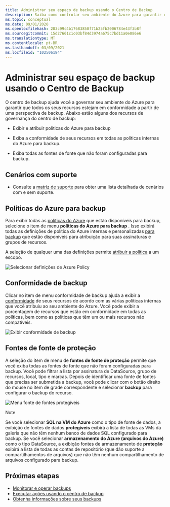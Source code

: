 ```yaml
---
title: Administrar seu espaço de backup usando o Centro de Backup
description: Saiba como controlar seu ambiente do Azure para garantir que todos os seus recursos estejam em conformidade de uma perspectiva de backup com o centro de backup.
ms.topic: conceptual
ms.date: 09/01/2020
ms.openlocfilehash: 283c99c4b17683850f71b25fb2006784e43f3b8f
ms.sourcegitcommit: 15d27661c1c03bf84d3974a675c7bd11a0e086e6
ms.translationtype: MT
ms.contentlocale: pt-BR
ms.lasthandoff: 03/09/2021
ms.locfileid: "102506184"
---
```

# <a name="govern-your-backup-estate-using-backup-center"></a>Administrar seu espaço de backup usando o Centro de Backup

O centro de backup ajuda você a governar seu ambiente do Azure para garantir que todos os seus recursos estejam em conformidade a partir de uma perspectiva de backup. Abaixo estão alguns dos recursos de governança do centro de backup:

* Exibir e atribuir políticas do Azure para backup

* Exiba a conformidade de seus recursos em todas as políticas internas do Azure para backup.

* Exiba todas as fontes de fonte que não foram configuradas para backup.

## <a name="supported-scenarios"></a>Cenários com suporte

* Consulte a [matriz de suporte](backup-center-support-matrix.md) para obter uma lista detalhada de cenários com e sem suporte.

## <a name="azure-policies-for-backup"></a>Políticas do Azure para backup

Para exibir todas as [políticas do Azure](../governance/policy/overview.md) que estão disponíveis para backup, selecione o item de menu **políticas do Azure para backup** . Isso exibirá todas as definições de política do Azure internas e personalizadas [para backup](policy-reference.md) que estão disponíveis para atribuição para suas assinaturas e grupos de recursos.

A seleção de qualquer uma das definições permite [atribuir a política](../governance/policy/tutorials/create-and-manage.md#assign-a-policy) a um escopo.

![Selecionar definições de Azure Policy](./media/backup-center-govern-environment/azure-policy-definitions.png)

## <a name="backup-compliance"></a>Conformidade de backup

Clicar no item de menu conformidade de backup ajuda a exibir a [conformidade](../governance/policy/how-to/get-compliance-data.md) de seus recursos de acordo com as várias políticas internas que você atribuiu ao seu ambiente do Azure. Você pode exibir a porcentagem de recursos que estão em conformidade em todas as políticas, bem como as políticas que têm um ou mais recursos não compatíveis.

![Exibir conformidade de backup](./media/backup-center-govern-environment/azure-policy-compliance.png)

## <a name="protectable-datasources"></a>Fontes de fonte de proteção

A seleção do item de menu de **fontes de fonte de proteção** permite que você exiba todas as fontes de fonte que não foram configuradas para backup. Você pode filtrar a lista por assinatura de DataSource, grupo de recursos, local, tipo e marcas. Depois de identificar uma fonte de fontes que precisa ser submetida a backup, você pode clicar com o botão direito do mouse no item de grade correspondente e selecionar **backup** para configurar o backup do recurso.

![Menu fonte de fontes protegíveis](./media/backup-center-govern-environment/protectable-datasources.png)

> [!NOTE]
> Se você selecionar **SQL na VM do Azure** como o tipo de fonte de dados, a exibição de fontes de dados **protegíveis** exibirá a lista de todas as VMs da galeria que não têm nenhum banco de dados SQL configurado para backup.
> Se você selecionar **armazenamento do Azure (arquivos do Azure)** como o tipo DataSource, a exibição fontes de armazenamento de **proteção** exibirá a lista de todas as contas de repositório (que dão suporte a compartilhamentos de arquivos) que não têm nenhum compartilhamento de arquivos configurado para backup.


## <a name="next-steps"></a>Próximas etapas

* [Monitorar e operar backups](backup-center-monitor-operate.md)
* [Executar ações usando o centro de backup](backup-center-actions.md)
* [Obtenha informações sobre seus backups](backup-center-obtain-insights.md)